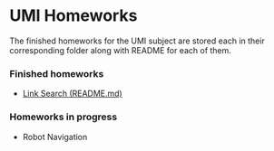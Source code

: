 # UMI Homeworks

The finished homeworks for the UMI subject are stored each in their corresponding folder along with README for each of them.

### Finished homeworks
- [Link Search (README.md)](01_links_search/README.md)

### Homeworks in progress
- Robot Navigation